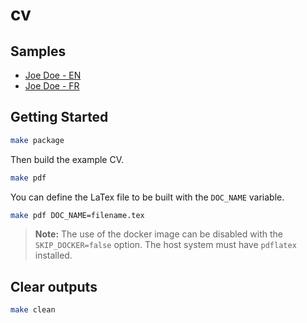 # cv

## Samples

* [Joe Doe - EN](./samples/example-john-doe-en.pdf)
* [Joe Doe - FR](./samples/example-john-doe-fr.pdf)

## Getting Started

```sh
make package
```

Then build the example CV.

```sh
make pdf
```

You can define the LaTex file to be built with the `DOC_NAME` variable.

```sh
make pdf DOC_NAME=filename.tex
```

> **Note:**
> The use of the docker image can be disabled with the `SKIP_DOCKER=false` option.
> The host system must have `pdflatex` installed.

## Clear outputs

```sh
make clean
```
